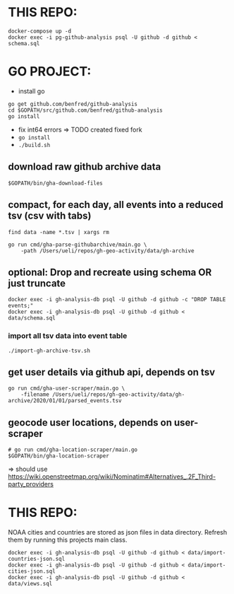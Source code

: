 # THIS REPO:

````shell script
docker-compose up -d
docker exec -i pg-github-analysis psql -U github -d github < schema.sql
````

# GO PROJECT:

- install go

````shell script
go get github.com/benfred/github-analysis
cd $GOPATH/src/github.com/benfred/github-analysis
go install
````
- fix int64 errors => TODO created fixed fork
- `go install`
- `./build.sh`

## download raw github archive data
`$GOPATH/bin/gha-download-files`


## compact, for each day, all events into a reduced tsv (csv with tabs)
```shell script
find data -name *.tsv | xargs rm

go run cmd/gha-parse-githubarchive/main.go \
    -path /Users/ueli/repos/gh-geo-activity/data/gh-archive
```

## optional: Drop and recreate using schema OR just truncate
```shell script
docker exec -i gh-analysis-db psql -U github -d github -c "DROP TABLE events;"
docker exec -i gh-analysis-db psql -U github -d github < data/schema.sql
```

### import all tsv data into event table
`./import-gh-archive-tsv.sh`


## get user details via github api, depends on tsv
```shell script
go run cmd/gha-user-scraper/main.go \
    -filename /Users/ueli/repos/gh-geo-activity/data/gh-archive/2020/01/01/parsed_events.tsv
```

## geocode user locations, depends on user-scraper
````shell script
# go run cmd/gha-location-scraper/main.go
$GOPATH/bin/gha-location-scraper
````
=> should use https://wiki.openstreetmap.org/wiki/Nominatim#Alternatives_.2F_Third-party_providers


# THIS REPO:
NOAA cities and countries are stored as json files in data directory.
Refresh them by running this projects main class.

````shell script
docker exec -i gh-analysis-db psql -U github -d github < data/import-countries-json.sql
docker exec -i gh-analysis-db psql -U github -d github < data/import-cities-json.sql
docker exec -i gh-analysis-db psql -U github -d github < data/views.sql
````
